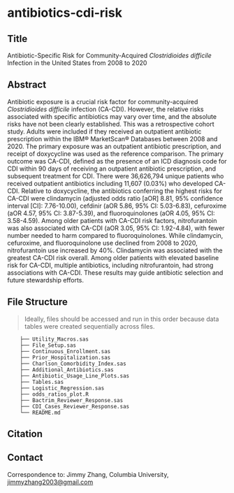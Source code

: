 # antibiotics-cdi-risk

## Title

Antibiotic-Specific Risk for Community-Acquired _Clostridioides difficile_ Infection in the United States from 2008 to 2020

## Abstract

Antibiotic exposure is a crucial risk factor for community-acquired _Clostridioides difficile_ infection (CA-CDI). However, the relative risks associated with specific antibiotics may vary over time, and the absolute risks have not been clearly established. This was a retrospective cohort study. Adults were included if they received an outpatient antibiotic prescription within the IBM® MarketScan® Databases between 2008 and 2020. The primary exposure was an outpatient antibiotic prescription, and receipt of doxycycline was used as the reference comparison. The primary outcome was CA-CDI, defined as the presence of an ICD diagnosis code for CDI within 90 days of receiving an outpatient antibiotic prescription, and subsequent treatment for CDI. There were 36,626,794 unique patients who received outpatient antibiotics including 11,607 (0.03%) who developed CA-CDI. Relative to doxycycline, the antibiotics conferring the highest risks for CA-CDI were clindamycin (adjusted odds ratio [aOR] 8.81, 95% confidence interval [CI]: 7.76-10.00), cefdinir (aOR 5.86, 95% CI: 5.03-6.83), cefuroxime (aOR 4.57, 95% CI: 3.87-5.39), and fluoroquinolones (aOR 4.05, 95% CI: 3.58-4.59). Among older patients with CA-CDI risk factors, nitrofurantoin was also associated with CA-CDI (aOR 3.05, 95% CI: 1.92-4.84), with fewer number needed to harm compared to fluoroquinolones. While clindamycin, cefuroxime, and fluoroquinolone use declined from 2008 to 2020, nitrofurantoin use increased by 40%. Clindamycin was associated with the greatest CA-CDI risk overall. Among older patients with elevated baseline risk for CA-CDI, multiple antibiotics, including nitrofurantoin, had strong associations with CA-CDI. These results may guide antibiotic selection and future stewardship efforts.

## File Structure

> Ideally, files should be accessed and run in this order because data tables were created sequentially across files.

```
    ├── Utility_Macros.sas
    ├── File_Setup.sas
    ├── Continuous_Enrollment.sas
    ├── Prior_Hospitalization.sas
    ├── Charlson_Comorbidity_Index.sas
    ├── Additional_Antibiotics.sas
    ├── Antibiotic_Usage_Line_Plots.sas
    ├── Tables.sas
    ├── Logistic_Regression.sas
    ├── odds_ratios_plot.R
    ├── Bactrim_Reviewer_Response.sas
    ├── CDI_Cases_Reviewer_Response.sas
    └── README.md
```

## Citation

## Contact

Correspondence to: Jimmy Zhang, Columbia University, jimmyzhang2003@gmail.com
